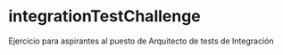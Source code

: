# integrationTestChallenge
Ejercicio para aspirantes al puesto de Arquitecto de tests de Integración
